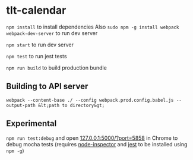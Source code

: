 # tlt-calendar

`npm install` to install dependencies
Also `sudo npm -g install webpack webpack-dev-server` to run dev server

`npm start` to run dev server

`npm test` to run jest tests

`npm run build` to build production bundle

## Building to API server
`webpack --content-base ./ --config webpack.prod.config.babel.js --output-path &lt;path to directory&gt;`

## Experimental
`npm run test:debug` and open [127.0.0.1:5000/?port=5858](http://127.0.0.1:5000/?port=5858) in Chrome to debug mocha tests (requires [node-inspector](https://github.com/node-inspector/node-inspector) and [jest](https://facebook.github.io/jest) to be installed using `npm -g`)
